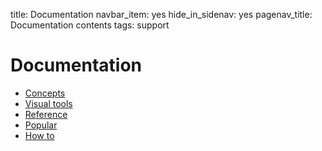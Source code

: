 title: Documentation
navbar_item: yes
hide_in_sidenav: yes
pagenav_title: Documentation contents
tags: support

# Documentation

- [Concepts](category:#concepts)
- [Visual tools](category:#visual-tool)
- [Reference](category:#reference)
- [Popular](category:#popular)
- [How to](category:#howto)

<!-- TODO
- [Guides](category:#guide)
-->
